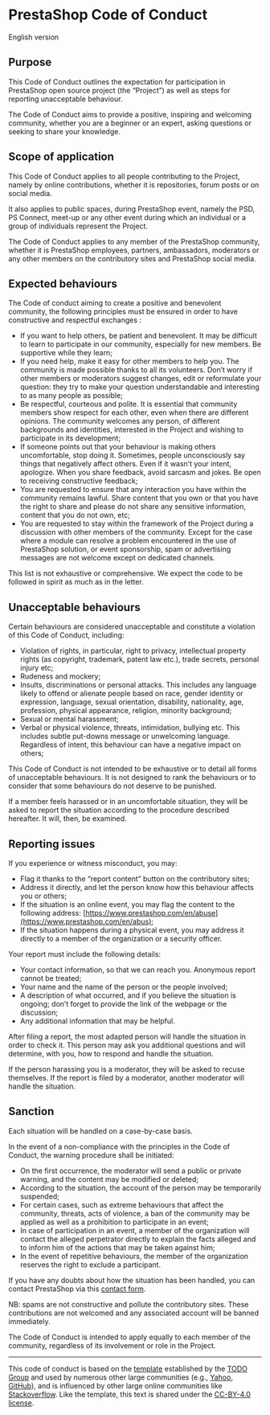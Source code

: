 # PrestaShop Code of Conduct

English version 

## Purpose 

This Code of Conduct outlines the expectation for participation in PrestaShop open source project (the “Project”) as well as steps for reporting unacceptable behaviour. 

The Code of Conduct aims to provide a positive, inspiring and welcoming community, whether you are a beginner or an expert, asking questions or seeking to share your knowledge. 

## Scope of application

This Code of Conduct applies to all people contributing to the Project, namely by online contributions, whether it is repositories, forum posts or on social media. 

It also applies to public spaces, during PrestaShop event, namely the PSD, PS Connect, meet-up or any other event during which an individual or a group of individuals represent the Project. 

The Code of Conduct applies to any member of the PrestaShop community, whether it is PrestaShop employees, partners, ambassadors, moderators or any other members on the contributory sites and PrestaShop social media. 

## Expected behaviours 

The Code of conduct aiming to create a positive and benevolent community, the following principles must be ensured in order to have constructive and respectful exchanges : 

- If you want to help others, be patient and benevolent. It may be difficult to learn to participate in our community, especially for new members. Be supportive while they learn;
 - If you need help, make it easy for other members to help you. The community is made possible thanks to all its volunteers. Don’t worry if other members or moderators suggest changes, edit or reformulate your question: they try to make your question understandable and interesting to as many people as possible;
- Be respectful, courteous and polite. It is essential that community members show respect for each other, even when there are different opinions.  The community welcomes any person, of different backgrounds and identities, interested in the Project and wishing to participate in its development;
- If someone points out that your behaviour is making others uncomfortable, stop doing it. Sometimes, people unconsciously say things that negatively affect others. Even if it wasn’t your intent, apologize. When you share feedback, avoid sarcasm and jokes. Be open to receiving constructive feedback;
- You are requested to ensure that any interaction you have within the community remains lawful. Share content that you own or that you have the right to share and please do not share any sensitive information, content that you do not own, etc;
- You are requested to stay within the framework of the Project during a discussion with other members of the community. Except for the case where a module can resolve a problem encountered in the use of PrestaShop solution, or event sponsorship, spam or advertising messages are not welcome except on dedicated channels. 

This list is not exhaustive or comprehensive. We expect the code to be followed in spirit as much as in the letter. 

## Unacceptable behaviours

Certain behaviours are considered unacceptable and constitute a violation of this Code of Conduct, including:

- Violation of rights, in particular, right to privacy, intellectual property rights (as copyright, trademark, patent law etc.), trade secrets, personal injury etc;
- Rudeness and mockery;
- Insults, discriminations or personal attacks. This includes any language likely to offend or alienate people based on race, gender identity or expression, language, sexual orientation, disability, nationality, age, profession, physical appearance, religion, minority background;
- Sexual or mental harassment;
- Verbal or physical violence, threats, intimidation, bullying etc. This includes subtle put-downs message or unwelcoming language. Regardless of intent, this behaviour can have a negative impact on others;

This Code of Conduct is not intended to be exhaustive or to detail all forms of unacceptable behaviours. It is not designed to rank the behaviours or to consider that some behaviours do not deserve to be punished. 

If a member feels harassed or in an uncomfortable situation, they will be asked to report the situation according to the procedure described hereafter. It will, then, be examined. 

## Reporting issues

If you experience or witness misconduct, you may: 

- Flag it thanks to the “report content” button on the contributory sites; 
- Address it directly, and let the person know how this behaviour affects you or others;
- If the situation is an online event, you may flag the content to the following address: [https://www.prestashop.com/en/abuse](https://www.prestashop.com/en/abus);
- If the situation happens during a physical event, you may address it directly to a member of the organization or a security officer. 

Your report must include the following details: 

- Your contact information, so that we can reach you. Anonymous report cannot be treated; 
- Your name and the name of the person or the people involved;
- A description of what occurred, and if you believe the situation is ongoing; don’t forget to provide the link of the webpage or the discussion; 
- Any additional information that may be helpful.

After filing a report, the most adapted person will handle the situation in order to check it. This person may ask you additional questions and will determine, with you, how to respond and handle the situation. 

If the person harassing you is a moderator, they will be asked to recuse themselves. If the report is filed by a moderator, another moderator will handle the situation. 

## Sanction 

Each situation will be handled on a case-by-case basis. 

In the event of a non-compliance with the principles in the Code of Conduct, the warning procedure shall be initiated:

- On the first occurrence, the moderator will send a public or private warning, and the content may be modified or deleted;
- According to the situation, the account of the person may be temporarily suspended;
- For certain cases, such as extreme behaviours that affect the community, threats, acts of violence, a ban of the community may be applied as well as a prohibition to participate in an event;
- In case of participation in an event, a member of the organization will contact the alleged perpetrator directly to explain the facts alleged and to inform him of the actions that may be taken against him;
- In the event of repetitive behaviours, the member of the organization reserves the right to exclude a participant. 

If you have any doubts about how the situation has been handled, you can contact PrestaShop via this [contact form](https://www.prestashop.com/en/abuse). 

NB: spams are not constructive and pollute the contributory sites. These contributions are not welcomed and any associated account will be banned immediately. 

The Code of Conduct is intended to apply equally to each member of the community, regardless of its involvement or role in the Project. 

<hr />

This code of conduct is based on the [template](https://github.com/todogroup/opencodeofconduct/blob/gh-pages/codeofconduct_redo.md) established by the [TODO Group](http://todogroup.org/) and used by numerous other large communities (e.g., [Yahoo](https://yahoo.github.io/codeofconduct), [GitHub](http://todogroup.org/opencodeofconduct/#opensource@github.com)), and is influenced by other large online communities like [Stackoverflow](https://stackoverflow.com/conduct). Like the template, this text is shared under the [CC-BY-4.0 license](https://creativecommons.org/licenses/by/4.0/).
